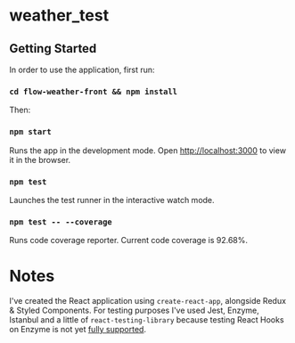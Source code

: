 # weather_test

## Getting Started
In order to use the application, first run:

### `cd flow-weather-front && npm install`

Then: 

### `npm start`
Runs the app in the development mode.
Open [http://localhost:3000](http://localhost:3000) to view it in the browser.

### `npm test`
Launches the test runner in the interactive watch mode.

### `npm test -- --coverage`
Runs code coverage reporter. Current code coverage is 92.68%.

# Notes
I've created the React application using `create-react-app`, alongside Redux & Styled Components. For testing purposes I've used Jest, Enzyme, Istanbul and a little of `react-testing-library` because testing React Hooks on Enzyme is not yet [fully supported](https://github.com/airbnb/enzyme/issues/2011).
